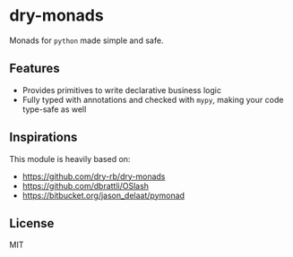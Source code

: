# dry-monads

Monads for `python` made simple and safe.


## Features

- Provides primitives to write declarative business logic
- Fully typed with annotations and checked with `mypy`,
  making your code type-safe as well


## Inspirations

This module is heavily based on:

- https://github.com/dry-rb/dry-monads
- https://github.com/dbrattli/OSlash
- https://bitbucket.org/jason_delaat/pymonad


## License

MIT
